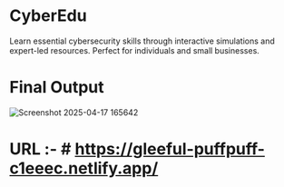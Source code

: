 # CyberEdu
Learn essential cybersecurity skills through interactive simulations and expert-led resources. Perfect for individuals and small businesses.
# Final Output #
![Screenshot 2025-04-17 165642](https://github.com/user-attachments/assets/01fba4dc-0591-4b6f-8a4a-6a1774bf755b)
# URL :- # https://gleeful-puffpuff-c1eeec.netlify.app/
